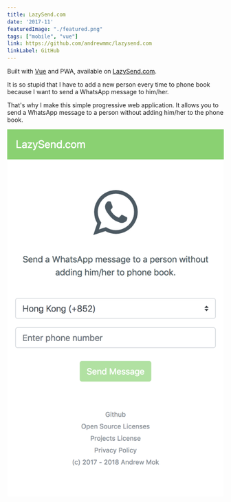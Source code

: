 ```yaml
---
title: LazySend.com
date: '2017-11'
featuredImage: "./featured.png"
tags: ["mobile", "vue"]
link: https://github.com/andrewmmc/lazysend.com
linkLabel: GitHub
---
```


Built with [Vue](https://vuejs.org/) and PWA, available on [LazySend.com](https://lazysend.com).

It is so stupid that I have to add a new person every time to phone book because I want to send a WhatsApp message to him/her.

That's why I make this simple progressive web application. It allows you to send a WhatsApp message to a person without adding him/her to the phone book.

![](./capture.png)
